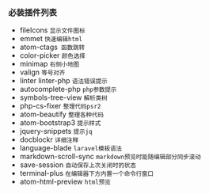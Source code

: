 ### 必装插件列表
- fileIcons `显示文件图标`
- emmet `快速编辑html`
- atom-ctags` 函数跳转`
- color-picker `颜色选择`
- minimap `右侧小地图`
- valign `等号对齐`
- linter linter-php `语法错误提示`
- autocomplete-php `php参数提示`
- symbols-tree-view `解析类树`
- php-cs-fixer `整理代码psr2`
- atom-beautify `整理各种代码`
- atom-bootstrap3 `提示样式`
- jquery-snippets `提示jq`
- docblockr `详细注释`
- language-blade `laravel模板语法`
- markdown-scroll-sync `markdown预览时能随编辑部分同步滚动`
- save-session `自动保存上次关闭时的状态`
- terminal-plus `在编辑器下方内置一个命令行窗口`
- atom-html-preview `html预览`
